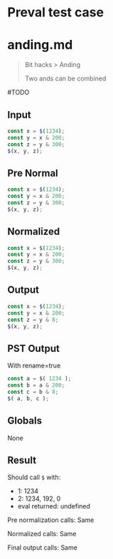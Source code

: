 # Preval test case

# anding.md

> Bit hacks > Anding
>
> Two ands can be combined

#TODO

## Input

`````js filename=intro
const x = $(1234);
const y = x & 200;
const z = y & 300;
$(x, y, z);
`````

## Pre Normal

`````js filename=intro
const x = $(1234);
const y = x & 200;
const z = y & 300;
$(x, y, z);
`````

## Normalized

`````js filename=intro
const x = $(1234);
const y = x & 200;
const z = y & 300;
$(x, y, z);
`````

## Output

`````js filename=intro
const x = $(1234);
const y = x & 200;
const z = y & 8;
$(x, y, z);
`````

## PST Output

With rename=true

`````js filename=intro
const a = $( 1234 );
const b = a & 200;
const c = b & 8;
$( a, b, c );
`````

## Globals

None

## Result

Should call `$` with:
 - 1: 1234
 - 2: 1234, 192, 0
 - eval returned: undefined

Pre normalization calls: Same

Normalized calls: Same

Final output calls: Same
